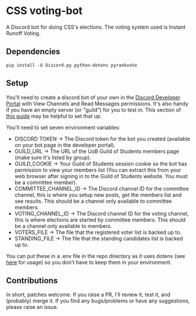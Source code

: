 # CSS voting-bot
A Discord bot for doing CSS's elections. The voting system used is Instant Runoff Voting.

## Dependencies
    pip install -U Discord.py python-dotenv pyrankvote

## Setup

You'll need to create a discord bot of your own in the [Discord Developer Portal](https://discord.com/developers/applications) with View Channels and Read Messages permissions. It's also handy if you have an empty server (or "guild") for you to test in. This section of [this guide](https://realpython.com/how-to-make-a-discord-bot-python/#how-to-make-a-discord-bot-in-the-developer-portal) may be helpful to set that up.

You'll need to set seven environment variables:
* DISCORD TOKEN -> The Discord token for the bot you created (available on your bot page in the developer portal).
* GUILD_URL -> The URL of the UoB Guild of Students members page (make sure it's listed by group).
* GUILD_COOKIE -> Your Guild of Students session cookie so the bot has permission to view your members list (You can extract this from your web browser after signing in to the Guild of Students website. You must be a committee member).
* COMMITTEE_CHANNEL_ID -> The Discord channel ID for the committee channel, this is where you setup new posts, get the members list and see results. This should be a channel only available to committee members.
* VOTING_CHANNEL_ID -> The Discord channel ID for the voting channel, this is where elections are started by committee members. This should be a channel only available to members.
* VOTERS_FILE -> The file that the registered voter list is backed up to.
* STANDING_FILE -> The file that the standing candidates list is backed up to.

You can put these in a .env file in the repo directory as it uses dotenv (see [here](https://pypi.org/project/python-dotenv/) for usage) so you don't have to keep them in your environment.

## Contributions

In short, patches welcome. If you raise a PR, I'll review it, test it, and (probably) merge it.
If you find any bugs/problems or have any suggestions, please raise an issue.
